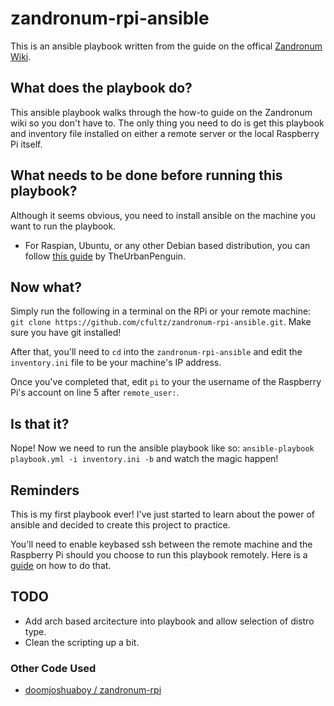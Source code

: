 # zandronum-rpi-ansible

This is an ansible playbook written from the guide on the offical [Zandronum Wiki](https://wiki.zandronum.com/Compiling_the_Zandronum_server_on_a_Raspberry_Pi#Getting_Started).

## What does the playbook do?

This ansible playbook walks through the how-to guide on the Zandronum wiki so you don't have to. The only thing you need to do is get this playbook and inventory file installed on either a remote server or the local Raspberry Pi itself.

## What needs to be done before running this playbook?

Although it seems obvious, you need to install ansible on the machine you want to run the playbook. 

* For Raspian, Ubuntu, or any other Debian based distribution, you can follow [this guide](https://www.theurbanpenguin.com/installing-ansible-on-the-raspberry-pi/) by TheUrbanPenguin.

## Now what?

Simply run the following in a terminal on the RPi or your remote machine: `git clone https://github.com/cfultz/zandronum-rpi-ansible.git`. Make sure you have git installed!

After that, you'll need to `cd` into the `zandronum-rpi-ansible` and edit the `inventory.ini` file to be your machine's IP address.

Once you've completed that, edit `pi` to your the username of the Raspberry Pi's account on line 5 after `remote_user:`.

## Is that it?

Nope! Now we need to run the ansible playbook like so: `ansible-playbook playbook.yml -i inventory.ini -b` and watch the magic happen!

## Reminders

This is my first playbook ever! I've just started to learn about the power of ansible and decided to create this project to practice.

You'll need to enable keybased ssh between the remote machine and the Raspberry Pi should you choose to run this playbook remotely. Here is a [guide](https://linuxize.com/post/how-to-setup-passwordless-ssh-login/) on how to do that.

## TODO

* Add arch based arcitecture into playbook and allow selection of distro type.
* Clean the scripting up a bit.


### Other Code Used

* [doomjoshuaboy /
zandronum-rpi](https://github.com/doomjoshuaboy/zandronum-rpi)
